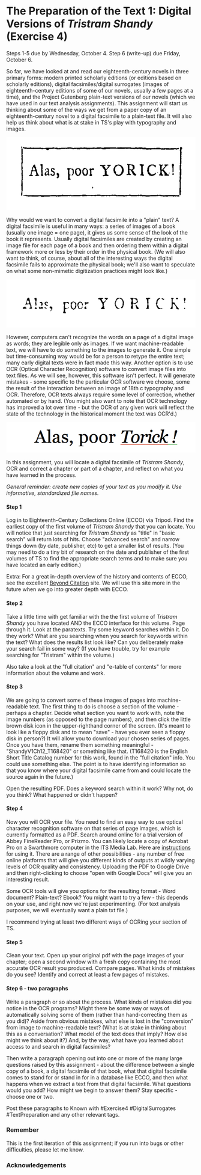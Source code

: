 # The Preparation of the Text 1: Digital Versions of *Tristram Shandy* (Exercise 4)

Steps 1-5 due by Wednesday, October 4. Step 6 (write-up) due Friday, October 6.

So far, we have looked at and read our eighteenth-century novels in three primary forms: modern printed scholarly editions (or editions based on scholarly editions), digital facsimiles/digital surrogates (images of eighteenth-century editions of some of our novels, usually a few pages at a time), and the Project Gutenberg plain-text versions of our novels (which we have used in our text analysis assignments). This assignment will start us thinking about some of the ways we get from a paper copy of an eighteenth-century novel to a digital facsimile to a plain-text file. It will also help us think about what is at stake in TS's play with typography and images.

![ALAS 1](/Images/ALAS_1.png)

Why would we want to convert a digital facsimile into a "plain" text? A digital facsimile is useful in many ways: a series of images of a book (usually one image = one page), it gives us some sense of the look of the book it represents. Usually digital facsimiles are created by creating an image file for each page of a book and then ordering them within a digital framework more or less by their order in the physical book. (We will also want to think, of course, about all of the interesting ways the digital facsimile fails to approximate the physical book; we'll also want to speculate on what some non-mimetic digitization practices might look like.)

![ALAS 2](/Images/ALAS_2.PNG)

However, computers can't recognize the words on a page of a digital image as words; they are legible only as images. If we want machine-readable text, we will have to do something to the images to generate it. One simple but time-consuming way would be for a person to retype the entire text; many early digital texts were in fact made this way. Another option is to use OCR (Optical Character Recognition) software to convert image files into text files. As we will see, however, this software isn't perfect. It will generate mistakes - some specific to the particular OCR software we choose, some the result of the interaction between an image of 18th c typography and OCR. Therefore, OCR texts always require some level of correction, whether automated or by hand. (You might also want to note that OCR technology has improved a lot over time - but the OCR of any given work will reflect the state of the technology in the historical moment the text was OCR'd.)

![ALAS 3](/Images/ALAS_3.png)

In this assignment, you will locate a digital facsimile of *Tristram Shandy*, OCR and correct a chapter or part of a chapter, and reflect on what you have learned in the process.

*General reminder: create new copies of your text as you modify it. Use informative, standardized file names.*

#### Step 1

Log in to Eighteenth-Century Collections Online (ECCO) via Tripod. Find the earliest copy of the first volume of *Tristram Shandy* that you can locate. You will notice that just searching for *Tristram Shandy* as "title" in "basic search" will return lots of hits. Choose "advanced search" and narrow things down (by date, publisher, etc) to get a smaller list of results. (You may need to do a tiny bit of research on the date and publisher of the first volumes of TS to find the appropriate search terms and to make sure you have located an early edition.)

Extra: For a great in-depth overview of the history and contents of ECCO, see the excellent [Beyond Citation](http://www.beyondcitation.org/eighteenth-century-collections-online-ecco/) site. We will use this site more in the future when we go into greater depth with ECCO.

#### Step 2

Take a little time with get familiar with the the first volume of *Tristram Shandy* you have located AND the ECCO interface for this volume. Page through it. Look at the paratexts. Try some keyword searches within it. Do they work? What are you searching when you search for keywords within the text? What does the results list look like?  Can you deliberately make your search fail in some way? (If you have trouble, try for example searching for "Tristram" within the volume.)

Also take a look at the "full citation" and "e-table of contents"  for more information about the volume and work.

#### Step 3

We are going to convert some of these images of pages into machine-readable text. The first thing to do is choose a section of the volume - perhaps a chapter. Decide what section you want to work with, note the image numbers (as opposed to the page numbers), and then click the little brown disk icon in the upper-righthand corner of the screen. (It's meant to look like a floppy disk and to mean "save" - have you ever seen a floppy disk in person?) It will allow you to download your chosen series of pages. Once you have them, rename them something meaningful -  "ShandyV1Ch12_T168420" or something like that.  (T168420 is the English Short Title Catalog number for this work, found in the "full citation" info. You could use something else. The point is to have identifying information so that you know where your digital facsimile came from and could locate the source again in the future.)

Open the resulting PDF. Does a keyword search within it work? Why not, do you think? What happened or didn't happen?

#### Step 4

Now you will OCR your file. You need to find an easy way to use optical character recognition software on that series of page images, which is currently formatted as a PDF. Search around online for a trial version of Abbey FineReader Pro, or Prizmo. You can likely locate a copy of Acrobat Pro on a Swarthmore computer in the ITS Media Lab. Here are [instructions](https://acrobat.adobe.com/us/en/how-to/ocr-software-convert-pdf-to-text.html) for using it. There are a range of other possibilities - any number of free online platforms that will give you different kinds of outputs at wildly varying levels of OCR quality and consistency. Uploading the PDF to Google Drive and then right-clicking to choose "open with Google Docs" will give you an interesting result.

Some OCR tools will give you options for the resulting format - Word document? Plain-text? Ebook? You might want to try a few - this depends on your use, and right now we're just experimenting. (For text analysis purposes, we will eventually want a plain txt file.)

I recommend trying at least two different ways of OCRing your section of TS.

#### Step 5

Clean your text. Open up your original pdf with the page images of your chapter; open a second window with a fresh copy containing the most accurate OCR result you produced. Compare pages. What kinds of mistakes do you see? Identify and correct at least a few pages of mistakes.

#### Step 6 - two paragraphs

Write a paragraph or so about the process. What kinds of mistakes did you notice in the OCR programs? Might there be some way or ways of automatically solving some of them (rather than hand-correcting them as you did)? Aside from obvious mistakes, what else is lost in the "conversion" from image to machine-readable text? (What is at stake in thinking about this as a conversation? What model of the text does that imply? How else might we think about it?) And, by the way, what have you learned about access to and search in digital facsimiles?

Then write a paragraph opening out into one or more of the many large questions raised by this assignment - about the difference between a single copy of a book, a digital facsimile of that book, what that digital facsimile comes to stand for or stand in for in a database like ECCO, and then what happens when we extract a text from that digital facsimile. What questions would you add? How might we begin to answer them? Stay specific - choose one or two.

Post these paragraphs to Known with #Exercise4 #DigitalSurrogates #TextPreparation and any other relevant tags.

### Remember

This is the first iteration of this assignment; if you run into bugs or other difficulties, please let me know.

### Acknowledgements

